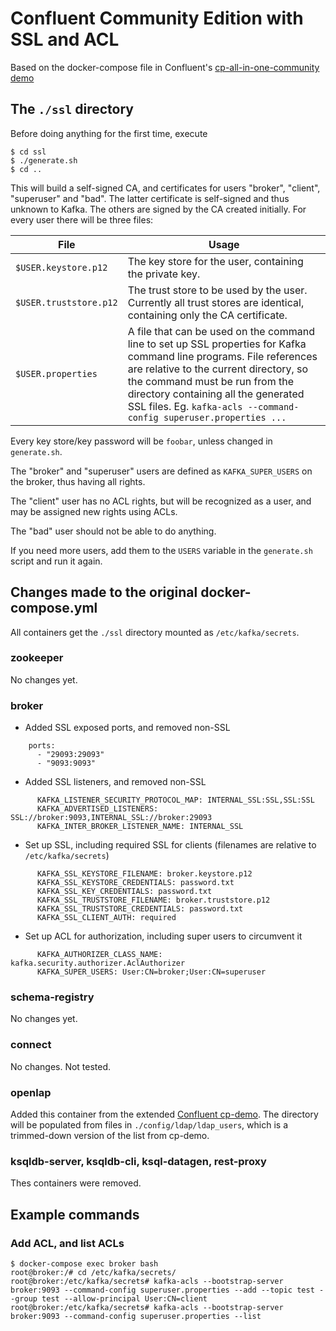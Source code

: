 # Confluent Community Edition with SSL and ACL

Based on the docker-compose file in Confluent's
[cp-all-in-one-community demo](https://github.com/confluentinc/cp-all-in-one/tree/5.5.1-post/cp-all-in-one-community)

## The `./ssl` directory

Before doing anything for the first time, execute
```
$ cd ssl
$ ./generate.sh
$ cd ..
```
This will build a self-signed CA, and certificates for users "broker", "client",
"superuser" and "bad". The latter certificate is self-signed and thus unknown
to Kafka. The others are signed by the CA created initially. For every user
there will be three files:

| File                   | Usage |
|------------------------|-------|
| `$USER.keystore.p12`   | The key store for the user, containing the private key. |
| `$USER.truststore.p12` | The trust store to be used by the user. Currently all trust stores are identical, containing only the CA certificate. |
| `$USER.properties`     | A file that can be used on the command line to set up SSL properties for Kafka command line programs. File references are relative to the current directory, so the command must be run from the directory containing all the generated SSL files. Eg. `kafka-acls --command-config superuser.properties ...` |

Every key store/key password will be `foobar`, unless changed in `generate.sh`.

The "broker" and "superuser" users are defined as `KAFKA_SUPER_USERS` on the broker,
thus having all rights.

The "client" user has no ACL rights, but will be recognized as a user, and may
be assigned new rights using ACLs.

The "bad" user should not be able to do anything.

If you need more users, add them to the `USERS` variable in the `generate.sh` script and run it again.
 
## Changes made to the original docker-compose.yml

All containers get the `./ssl` directory mounted as `/etc/kafka/secrets`.

### zookeeper

No changes yet.

### broker

* Added SSL exposed ports, and removed non-SSL
```
    ports:
      - "29093:29093"
      - "9093:9093"
```

* Added SSL listeners, and removed non-SSL
```
      KAFKA_LISTENER_SECURITY_PROTOCOL_MAP: INTERNAL_SSL:SSL,SSL:SSL
      KAFKA_ADVERTISED_LISTENERS: SSL://broker:9093,INTERNAL_SSL://broker:29093
      KAFKA_INTER_BROKER_LISTENER_NAME: INTERNAL_SSL
```

* Set up SSL, including required SSL for clients (filenames are relative to `/etc/kafka/secrets`)
```
      KAFKA_SSL_KEYSTORE_FILENAME: broker.keystore.p12
      KAFKA_SSL_KEYSTORE_CREDENTIALS: password.txt
      KAFKA_SSL_KEY_CREDENTIALS: password.txt
      KAFKA_SSL_TRUSTSTORE_FILENAME: broker.truststore.p12
      KAFKA_SSL_TRUSTSTORE_CREDENTIALS: password.txt
      KAFKA_SSL_CLIENT_AUTH: required
```

* Set up ACL for authorization, including super users to circumvent it
```
      KAFKA_AUTHORIZER_CLASS_NAME: kafka.security.authorizer.AclAuthorizer
      KAFKA_SUPER_USERS: User:CN=broker;User:CN=superuser
```

### schema-registry

No changes yet.

### connect

No changes. Not tested.

### openlap

Added this container from the extended
[Confluent cp-demo](https://github.com/confluentinc/cp-demo). The directory
will be populated from files in `./config/ldap/ldap_users`, which is a
trimmed-down version of the list from cp-demo.

### ksqldb-server, ksqldb-cli, ksql-datagen, rest-proxy

Thes containers were removed.

## Example commands

### Add ACL, and list ACLs
```
$ docker-compose exec broker bash
root@broker:/# cd /etc/kafka/secrets/
root@broker:/etc/kafka/secrets# kafka-acls --bootstrap-server broker:9093 --command-config superuser.properties --add --topic test --group test --allow-principal User:CN=client
root@broker:/etc/kafka/secrets# kafka-acls --bootstrap-server broker:9093 --command-config superuser.properties --list
```
